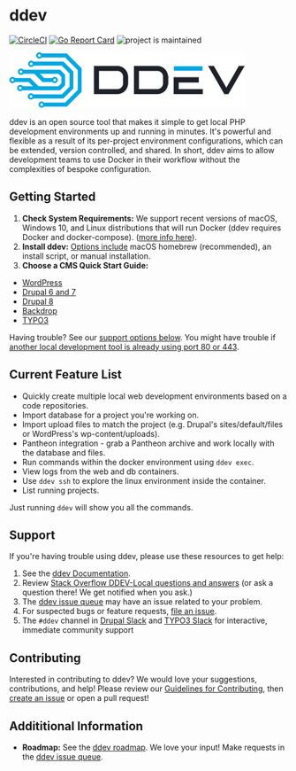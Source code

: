 # ddev
[![CircleCI](https://circleci.com/gh/drud/ddev.svg?style=shield)](https://circleci.com/gh/drud/ddev) [![Go Report Card](https://goreportcard.com/badge/github.com/drud/ddev)](https://goreportcard.com/report/github.com/drud/ddev) ![project is maintained](https://img.shields.io/maintenance/yes/2019.svg)

![ddev logo](images/ddev_logo.png)

ddev is an open source tool that makes it simple to get local PHP development environments up and running in minutes. It's powerful and flexible as a result of its per-project environment configurations, which can be extended, version controlled, and shared. In short, ddev aims to allow development teams to use Docker in their workflow without the complexities of bespoke configuration.

## Getting Started

1. **Check System Requirements:** We support recent versions of macOS, Windows 10, and Linux distributions that will run Docker (ddev requires Docker and docker-compose). ([more info here](https://ddev.readthedocs.io/en/stable/#system-requirements)). 
2. **Install ddev:** [Options include](https://ddev.readthedocs.io/en/stable/#installation) macOS homebrew (recommended), an install script, or manual installation.
3. **Choose a CMS Quick Start Guide:** 
  - [WordPress](https://ddev.readthedocs.io/en/stable/users/cli-usage#wordpress-quickstart)
  - [Drupal 6 and 7](https://ddev.readthedocs.io/en/stable/users/cli-usage#drupal-6/7-quickstart)
  - [Drupal 8](https://ddev.readthedocs.io/en/stable/users/cli-usage#drupal-8-quickstart)
  - [Backdrop](https://ddev.readthedocs.io/en/stable/users/cli-usage/#backdrop-quickstart) 
  - [TYPO3](https://ddev.readthedocs.io/en/stable/users/cli-usage#typo3-quickstart)

Having trouble? See our [support options below](#support). You might have trouble if [another local development tool is already using port 80 or 443](https://ddev.readthedocs.io/en/stable/#using-ddev-with-other-development-environments).

## Current Feature List

* Quickly create multiple local web development environments based on a code repositories.
* Import database for a project you're working on.
* Import upload files to match the project (e.g. Drupal's sites/default/files or WordPress's wp-content/uploads).
* Pantheon integration - grab a Pantheon archive and work locally with the database and files.
* Run commands within the docker environment using `ddev exec`.
* View logs from the web and db containers.
* Use `ddev ssh` to explore the linux environment inside the container.
* List running projects.

Just running `ddev` will show you all the commands.

## Support
If you're having trouble using ddev, please use these resources to get help:

1. See the [ddev Documentation](https://ddev.readthedocs.io).
2. Review [Stack Overflow DDEV-Local questions and answers](https://stackoverflow.com/tags/ddev) (or ask a question there! We get notified when you ask.)
3. The [ddev issue queue](https://github.com/drud/ddev/issues) may have an issue related to your problem.
4. For suspected bugs or feature requests, [file an issue](https://github.com/drud/ddev/issues/new).
5. The `#ddev` channel in [Drupal Slack](https://drupal.slack.com/messages/C5TQRQZRR) and [TYPO3 Slack](https://typo3.slack.com/messages/C8TRNQ601) for interactive, immediate community support


## Contributing
Interested in contributing to ddev? We would love your suggestions, contributions, and help! Please review our [Guidelines for Contributing](https://github.com/drud/ddev/blob/master/CONTRIBUTING.md), then [create an issue](https://github.com/drud/ddev/issues/new) or open a pull request!

## Addititional Information
* **Roadmap:** See the [ddev roadmap](https://github.com/drud/ddev/wiki/roadmap). We love your input! Make requests in the [ddev issue queue](https://github.com/drud/ddev/issues).
